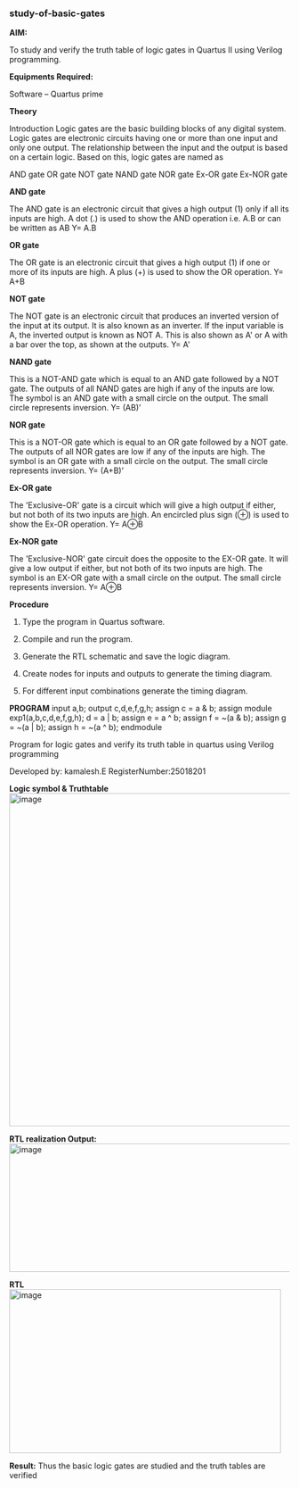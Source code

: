 ### study-of-basic-gates

**AIM:** 

To study and verify the truth table of logic gates in Quartus II using Verilog programming.

**Equipments Required:**

Software – Quartus prime 

**Theory**

Introduction Logic gates are the basic building blocks of any digital system. Logic gates are electronic circuits having one or more than one input and only one output. The relationship between the input and the output is based on a certain logic. Based on this, logic gates are named as

AND gate OR gate NOT gate NAND gate NOR gate Ex-OR gate Ex-NOR gate

**AND gate**

The AND gate is an electronic circuit that gives a high output (1) only if all its inputs are high. A dot (.) is used to show the AND operation i.e. A.B or can be written as AB
Y= A.B

**OR gate** 

The OR gate is an electronic circuit that gives a high output (1) if one or more of its inputs are high. A plus (+) is used to show the OR operation.
Y= A+B

**NOT gate**

The NOT gate is an electronic circuit that produces an inverted version of the input at its output. It is also known as an inverter. If the input variable is A, the inverted output is known as NOT A. This is also shown as A' or A with a bar over the top, as shown at the outputs.
Y= A'

**NAND gate**

This is a NOT-AND gate which is equal to an AND gate followed by a NOT gate. The outputs of all NAND gates are high if any of the inputs are low. The symbol is an AND gate with a small circle on the output. The small circle represents inversion.
Y= (AB)’

**NOR gate**

This is a NOT-OR gate which is equal to an OR gate followed by a NOT gate. The outputs of all NOR gates are low if any of the inputs are high. The symbol is an OR gate with a small circle on the output. The small circle represents inversion.
Y= (A+B)’

**Ex-OR gate**

The 'Exclusive-OR' gate is a circuit which will give a high output if either, but not both of its two inputs are high. An encircled plus sign (⊕) is used to show the Ex-OR operation.
Y= A⊕B

**Ex-NOR gate**

The 'Exclusive-NOR' gate circuit does the opposite to the EX-OR gate. It will give a low output if either, but not both of its two inputs are high. The symbol is an EX-OR gate with a small circle on the output. The small circle represents inversion.
Y= A⊕B

**Procedure** 

1.	Type the program in Quartus software.

2.	Compile and run the program.

3.	Generate the RTL schematic and save the logic diagram.

4.	Create nodes for inputs and outputs to generate the timing diagram.

5.	For different input combinations generate the timing diagram.


**PROGRAM** input a,b; output c,d,e,f,g,h; assign c = a & b; assign module exp1(a,b,c,d,e,f,g,h); d = a | b; assign e = a ^ b; assign f = ~(a & b); assign g = ~(a | b); assign h = ~(a ^ b); endmodule

Program for logic gates and verify its truth table in quartus using Verilog programming

 Developed by: kamalesh.E RegisterNumber:25018201 
 
**Logic symbol & Truthtable**
<img width="1185" height="597" alt="image" src="https://github.com/user-attachments/assets/12edba85-60a8-4eb5-a4e1-4c61f6e882b6" />

**RTL realization Output:** 
<img width="1092" height="230" alt="image" src="https://github.com/user-attachments/assets/9ab216ca-8487-49ad-840c-33221e4957da" />

**RTL**
<img width="488" height="294" alt="image" src="https://github.com/user-attachments/assets/a54d9c72-39eb-4b8e-a61c-bf3f33b48913" />

**Result:** Thus the basic logic gates are studied and the truth tables are verified


